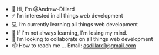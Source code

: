 - 👋 Hi, I’m @Andrew-Dillard
- ⚡ I’m interested in all things web development
- 💻 I’m currently learning all things web development
- 🧠 If I'm not always learning, I'm losing my mind. 
- 🤝 I’m looking to collaborate on all things web development
- 📫 How to reach me ... Email: asdillard1@gmail.com

<!---
Andrew-Dillard/Andrew-Dillard is a ✨ special ✨ repository because its `README.md` (this file) appears on your GitHub profile.
You can click the Preview link to take a look at your changes.
--->
